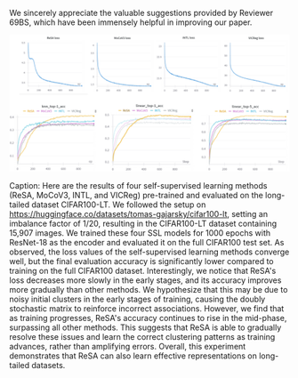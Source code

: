 We sincerely appreciate the valuable suggestions provided by Reviewer 69BS, which have been immensely helpful in improving our paper.

<p align="center">
    <img src="long_tail.png" width="1200">
</p>

Caption: Here are the results of four self-supervised learning methods (ReSA, MoCoV3, INTL, and VICReg) pre-trained and evaluated on the long-tailed dataset CIFAR100-LT. We followed the setup on https://huggingface.co/datasets/tomas-gajarsky/cifar100-lt, setting an imbalance factor of 1/20, resulting in the CIFAR100-LT dataset containing 15,907 images. We trained these four SSL models for 1000 epochs with ResNet-18 as the encoder and evaluated it on the full CIFAR100 test set. As observed, the loss values of the self-supervised learning methods converge well, but the final evaluation accuracy is significantly lower compared to training on the full CIFAR100 dataset. Interestingly, we notice that ReSA's loss decreases more slowly in the early stages, and its accuracy improves more gradually than other methods. We hypothesize that this may be due to noisy initial clusters in the early stages of training, causing the doubly stochastic matrix to reinforce incorrect associations. However, we find that as training progresses, ReSA's accuracy continues to rise in the mid-phase, surpassing all other methods. This suggests that ReSA is able to gradually resolve these issues and learn the correct clustering patterns as training advances, rather than amplifying errors. Overall, this experiment demonstrates that ReSA can also learn effective representations on long-tailed datasets. 